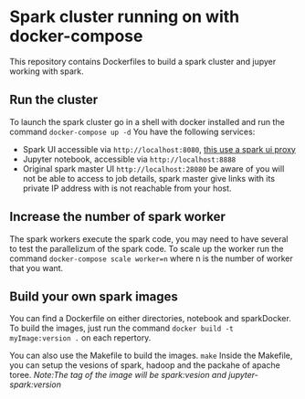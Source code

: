 # Spark cluster running on with docker-compose
This repository contains Dockerfiles to build a spark cluster and jupyer working with spark.

## Run the cluster
To launch the spark cluster go in a shell with docker installed and run the command `docker-compose up -d`
You have the following services:
- Spark UI accessible via `http://localhost:8080`, [this use a spark ui proxy](https://github.com/aseigneurin/spark-ui-proxy)
- Jupyter notebook, accessible via `http://localhost:8888`
- Original spark master UI `http://localhost:28080` be aware of you will not be able to access to job details, spark master give links with its private IP address with is not reachable from your host.

## Increase the number of spark worker
The spark workers execute the spark code, you may need to have several to test the parallelizum of the spark code.
To scale up the worker run the command `docker-compose scale worker=n` where n is the number of worker that you want.

## Build your own spark images
You can find a Dockerfile on either directories, notebook and sparkDocker.
To build the images, just run the command `docker build -t myImage:version .` on each repertory.

You can also use the Makefile to build the images. `make`
Inside the Makefile, you can setup the vesions of spark, hadoop and the packahe of apache toree.
*Note:The tag of the image will be spark:vesion and jupyter-spark:version*
